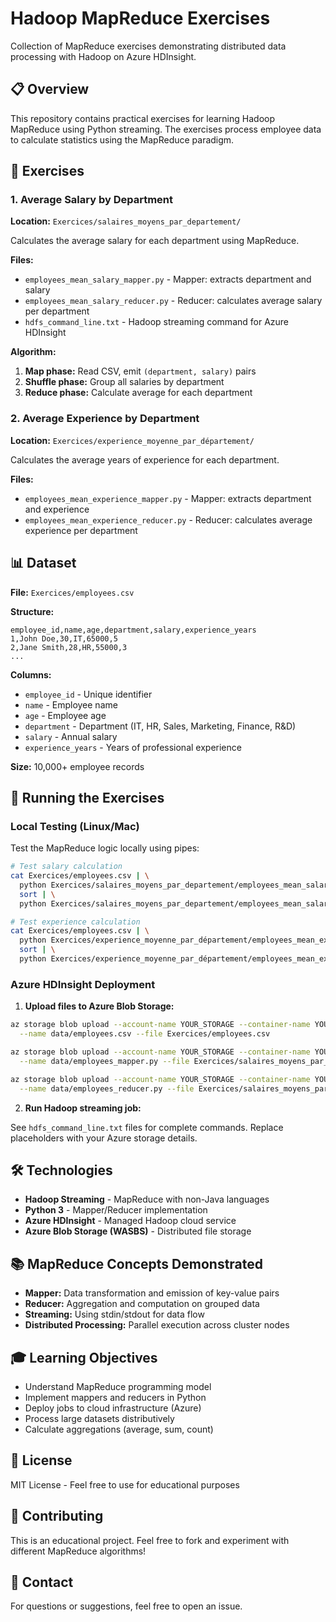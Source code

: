 # Hadoop MapReduce Exercises

Collection of MapReduce exercises demonstrating distributed data processing with Hadoop on Azure HDInsight.

## 📋 Overview

This repository contains practical exercises for learning Hadoop MapReduce using Python streaming. The exercises process employee data to calculate statistics using the MapReduce paradigm.

## 🎯 Exercises

### 1. Average Salary by Department
**Location:** `Exercices/salaires_moyens_par_departement/`

Calculates the average salary for each department using MapReduce.

**Files:**
- `employees_mean_salary_mapper.py` - Mapper: extracts department and salary
- `employees_mean_salary_reducer.py` - Reducer: calculates average salary per department
- `hdfs_command_line.txt` - Hadoop streaming command for Azure HDInsight

**Algorithm:**
1. **Map phase:** Read CSV, emit `(department, salary)` pairs
2. **Shuffle phase:** Group all salaries by department
3. **Reduce phase:** Calculate average for each department

### 2. Average Experience by Department
**Location:** `Exercices/experience_moyenne_par_département/`

Calculates the average years of experience for each department.

**Files:**
- `employees_mean_experience_mapper.py` - Mapper: extracts department and experience
- `employees_mean_experience_reducer.py` - Reducer: calculates average experience per department

## 📊 Dataset

**File:** `Exercices/employees.csv`

**Structure:**
```csv
employee_id,name,age,department,salary,experience_years
1,John Doe,30,IT,65000,5
2,Jane Smith,28,HR,55000,3
...
```

**Columns:**
- `employee_id` - Unique identifier
- `name` - Employee name
- `age` - Employee age
- `department` - Department (IT, HR, Sales, Marketing, Finance, R&D)
- `salary` - Annual salary
- `experience_years` - Years of professional experience

**Size:** 10,000+ employee records

## 🚀 Running the Exercises

### Local Testing (Linux/Mac)

Test the MapReduce logic locally using pipes:

```bash
# Test salary calculation
cat Exercices/employees.csv | \
  python Exercices/salaires_moyens_par_departement/employees_mean_salary_mapper.py | \
  sort | \
  python Exercices/salaires_moyens_par_departement/employees_mean_salary_reducer.py

# Test experience calculation
cat Exercices/employees.csv | \
  python Exercices/experience_moyenne_par_département/employees_mean_experience_mapper.py | \
  sort | \
  python Exercices/experience_moyenne_par_département/employees_mean_experience_reducer.py
```

### Azure HDInsight Deployment

1. **Upload files to Azure Blob Storage:**
```bash
az storage blob upload --account-name YOUR_STORAGE --container-name YOUR_CONTAINER \
  --name data/employees.csv --file Exercices/employees.csv

az storage blob upload --account-name YOUR_STORAGE --container-name YOUR_CONTAINER \
  --name data/employees_mapper.py --file Exercices/salaires_moyens_par_departement/employees_mean_salary_mapper.py

az storage blob upload --account-name YOUR_STORAGE --container-name YOUR_CONTAINER \
  --name data/employees_reducer.py --file Exercices/salaires_moyens_par_departement/employees_mean_salary_reducer.py
```

2. **Run Hadoop streaming job:**

See `hdfs_command_line.txt` files for complete commands. Replace placeholders with your Azure storage details.

## 🛠️ Technologies

- **Hadoop Streaming** - MapReduce with non-Java languages
- **Python 3** - Mapper/Reducer implementation
- **Azure HDInsight** - Managed Hadoop cloud service
- **Azure Blob Storage (WASBS)** - Distributed file storage

## 📚 MapReduce Concepts Demonstrated

- **Mapper:** Data transformation and emission of key-value pairs
- **Reducer:** Aggregation and computation on grouped data
- **Streaming:** Using stdin/stdout for data flow
- **Distributed Processing:** Parallel execution across cluster nodes

## 🎓 Learning Objectives

- Understand MapReduce programming model
- Implement mappers and reducers in Python
- Deploy jobs to cloud infrastructure (Azure)
- Process large datasets distributively
- Calculate aggregations (average, sum, count)

## 📝 License

MIT License - Feel free to use for educational purposes

## 🤝 Contributing

This is an educational project. Feel free to fork and experiment with different MapReduce algorithms!

## 📧 Contact

For questions or suggestions, feel free to open an issue.
